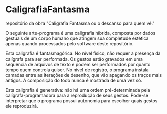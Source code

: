 # CaligrafiaFantasma
repositório da obra "Caligrafia Fantasma ou o descanso para quem vê."

O seguinte arte-programa é uma caligrafia híbrida, composta por dados gestuais de um corpo humano que atingem sua completude estética apenas quando processados pelo software deste repositório.

Esta caligrafia é fantasmagórica. No nível físico, não requer a presença da calígrafa para ser performada. Os gestos estão gravados em uma sequência de arquivos de texto e podem ser performados por quanto tempo quem controla quiser. No nível de registro, o programa instala camadas entre as iterações de desenho, que vão apagando os traços mais antigos. A composição do todo nunca é mostrada de uma vez só. 

Esta caligrafia é generativa: não há uma ordem pré-determinada pela calígrafa-programadora para a reprodução de seus gestos. Pode-se interpretar que o programa possui autonomia para escolher quais gestos ele reproduzirá.
